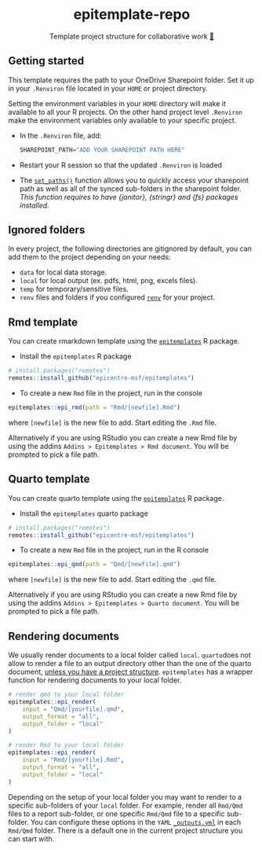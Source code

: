 
<div align = "center">

# epitemplate-repo

Template project structure for collaborative work [:rocket:](https://github.com/orgs/epicentre-msf/teams/epi-ds)

</div>



## Getting started

This template requires the path to your OneDrive Sharepoint folder. 
Set it up in your `.Renviron` file located in your `HOME` or project directory. 

Setting the environment variables in your `HOME` directory will make it
available to all your R projects. On the other hand project level 
`.Renviron` make the environment variables only available to your specific project. 

- In the `.Renviron` file, add:

    ```r
    SHAREPOINT_PATH="ADD YOUR SHAREPOINT PATH HERE"
    ```
- Restart your R session so that the updated `.Renviron` is loaded
- The [`set_paths()`](R/setpaths.R) function allows you to quickly access
 your sharepoint path as well as all of the synced sub-folders in the sharepoint folder. 
*This function requires to have {janitor}, {stringr} and {fs} packages installed.*

## Ignored folders

In every project, the following directories are gitignored by default,
you can add them to the project depending on your needs:

- `data` for local data storage.
- `local` for local output (ex. pdfs, html, png, excels files).
- `temp` for temporary/sensitive files.
- `renv` files and folders if you configured [`renv`](https://cran.r-project.org/web/packages/renv/index.html) for your project.

## Rmd template

You can create rmarkdown template using the [`epitemplates`](https://github.com/epicentre-msf/epitemplates) R package.

- Install the `epitemplates` R package

```r
# install.packages("remotes")
remotes::install_github("epicentre-msf/epitemplates")
```

- To create a new `Rmd` file in the project, run in the console

```r
epitemplates::epi_rmd(path = "Rmd/[newfile].Rmd")
```

where `[newfile]` is the new file to add. Start editing the `.Rmd` file.

Alternatively if you are using RStudio you can create a new Rmd file
by using the addins `Addins > Epitemplates > Rmd document`. 
You will be prompted to pick a file path.

## Quarto template

You can create quarto template using the [`epitemplates`](https://github.com/epicentre-msf/epitemplates) R package.

- Install the `epitemplates` quarto package

```r
# install.packages("remotes")
remotes::install_github("epicentre-msf/epitemplates")
```

- To create a new `Rmd` file in the project, run in the R console

```r
epitemplates::epi_qmd(path = "Qmd/[newfile].qmd")
```

where `[newfile]` is the new file to add. Start editing the `.qmd` file.

Alternatively if you are using RStudio you can create a new Rmd file
by using the addins 
`Addins > Epitemplates > Quarto document`. You will be prompted to pick a file path.

## Rendering documents

We usually render documents to a local folder called `local`. 
`quarto`does not allow to render a file to an output directory other 
than the one of the quarto document, [unless you have a project structure](https://github.com/quarto-dev/quarto-r/issues/81).
`epitemplates` has a wrapper function for rendering documents to your 
local folder.

```r
# render qmd to your local folder
epitemplates::epi_render(
    input = "Qmd/[yourfile].qmd",
    output_format = "all",
    output_folder = "local"
)

# render Rmd to your local folder
epitemplates::epi_render(
    input = "Rmd/[yourfile].Rmd",
    output_format = "all",
    output_folder = "local"
)
```

Depending on the setup of your local folder you may want to render to a
specific sub-folders of your `local` folder. For example, render all 
`Rmd/Qmd` files to a report sub-folder, or one specific `Rmd/Qmd` file
to a specific sub-folder. You can configure these options in the 
`YAML` [`_outputs.yml`](Rmd/_outputs.yml) in each `Rmd/Qmd` folder. 
There is a default one in the current project structure you can start with.
